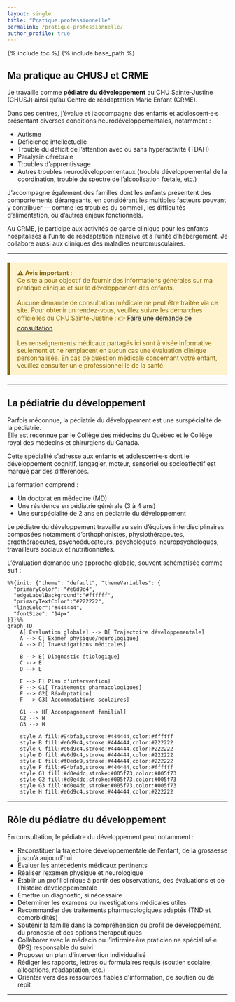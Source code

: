 ```yaml
---
layout: single
title: "Pratique professionnelle"
permalink: /pratique-professionnelle/
author_profile: true
---
```


{% include toc %}
{% include base_path %}

## Ma pratique au CHUSJ et CRME

Je travaille comme **pédiatre du développement** au CHU Sainte-Justine (CHUSJ) ainsi qu’au Centre de réadaptation Marie Enfant (CRME).

Dans ces centres, j’évalue et j’accompagne des enfants et adolescent·e·s présentant diverses conditions neurodéveloppementales, notamment :  
- Autisme  
- Déficience intellectuelle  
- Trouble du déficit de l’attention avec ou sans hyperactivité (TDAH)  
- Paralysie cérébrale  
- Troubles d’apprentissage  
- Autres troubles neurodéveloppementaux (trouble développemental de la coordination, trouble du spectre de l’alcoolisation fœtale, etc.)

J’accompagne également des familles dont les enfants présentent des comportements dérangeants, en considérant les multiples facteurs pouvant y contribuer — comme les troubles du sommeil, les difficultés d’alimentation, ou d’autres enjeux fonctionnels.

Au CRME, je participe aux activités de garde clinique pour les enfants hospitalisés à l’unité de réadaptation intensive et à l’unité d’hébergement. Je collabore aussi aux cliniques des maladies neuromusculaires.

---

<div style="background-color: #fff3cd; border-left: 6px solid #856404; padding: 1em 1.2em; margin: 1.5em 0; color: #856404;">
  <strong>⚠️ Avis important :</strong><br>
  Ce site a pour objectif de fournir des informations générales sur ma pratique clinique et sur le développement des enfants.  
  <br><br>
  Aucune demande de consultation médicale ne peut être traitée via ce site. Pour obtenir un rendez-vous, veuillez suivre les démarches officielles du CHU Sainte-Justine :  
  👉 <a href="https://www.chusj.org/fr/soins-services/N/CIRENE/PublicCible/Medecins-et-professionnels/Referencement" target="_blank">Faire une demande de consultation</a>  
  <br><br>
  Les renseignements médicaux partagés ici sont à visée informative seulement et ne remplacent en aucun cas une évaluation clinique personnalisée. En cas de question médicale concernant votre enfant, veuillez consulter un·e professionnel·le de la santé.
</div>

---

## La pédiatrie du développement

Parfois méconnue, la pédiatrie du développement est une surspécialité de la pédiatrie.  
Elle est reconnue par le Collège des médecins du Québec et le Collège royal des médecins et chirurgiens du Canada.

Cette spécialité s’adresse aux enfants et adolescent·e·s dont le développement cognitif, langagier, moteur, sensoriel ou socioaffectif est marqué par des différences.

La formation comprend :
- Un doctorat en médecine (MD)
- Une résidence en pédiatrie générale (3 à 4 ans)
- Une surspécialité de 2 ans en pédiatrie du développement

Le pédiatre du développement travaille au sein d’équipes interdisciplinaires composées notamment d’orthophonistes, physiothérapeutes, ergothérapeutes, psychoéducateurs, psychologues, neuropsychologues, travailleurs sociaux et nutritionnistes.

L’évaluation demande une approche globale, souvent schématisée comme suit :

```mermaid
%%{init: {"theme": "default", "themeVariables": {
  "primaryColor": "#e6d9c4",
  "edgeLabelBackground":"#ffffff",
  "primaryTextColor":"#222222",
  "lineColor":"#444444",
  "fontSize": "14px"
}}}%%
graph TD
    A[ Évaluation globale] --> B[ Trajectoire développementale]
    A --> C[ Examen physique/neurologique]
    A --> D[ Investigations médicales]
    
    B --> E[ Diagnostic étiologique]
    C --> E
    D --> E
    
    E --> F[ Plan d'intervention]
    F --> G1[ Traitements pharmacologiques]
    F --> G2[ Réadaptation]
    F --> G3[ Accommodations scolaires]
    
    G1 --> H[ Accompagnement familial]
    G2 --> H
    G3 --> H

    style A fill:#94bfa3,stroke:#444444,color:#ffffff
    style B fill:#e6d9c4,stroke:#444444,color:#222222
    style C fill:#e6d9c4,stroke:#444444,color:#222222
    style D fill:#e6d9c4,stroke:#444444,color:#222222
    style E fill:#f0ede9,stroke:#444444,color:#222222
    style F fill:#94bfa3,stroke:#444444,color:#ffffff
    style G1 fill:#d0e4dc,stroke:#005f73,color:#005f73
    style G2 fill:#d0e4dc,stroke:#005f73,color:#005f73
    style G3 fill:#d0e4dc,stroke:#005f73,color:#005f73
    style H fill:#e6d9c4,stroke:#444444,color:#222222
```

---

## Rôle du pédiatre du développement

En consultation, le pédiatre du développement peut notamment :

- Reconstituer la trajectoire développementale de l’enfant, de la grossesse jusqu’à aujourd’hui  
- Évaluer les antécédents médicaux pertinents  
- Réaliser l’examen physique et neurologique  
- Établir un profil clinique à partir des observations, des évaluations et de l’histoire développementale  
- Émettre un diagnostic, si nécessaire  
- Déterminer les examens ou investigations médicales utiles  
- Recommander des traitements pharmacologiques adaptés (TND et comorbidités)  
- Soutenir la famille dans la compréhension du profil de développement, du pronostic et des options thérapeutiques  
- Collaborer avec le médecin ou l’infirmier·ère praticien·ne spécialisé·e (IPS) responsable du suivi  
- Proposer un plan d’intervention individualisé  
- Rédiger les rapports, lettres ou formulaires requis (soutien scolaire, allocations, réadaptation, etc.)  
- Orienter vers des ressources fiables d'information, de soutien ou de répit

---